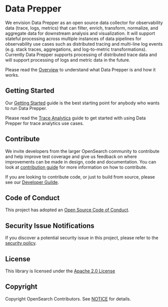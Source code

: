 
# Data Prepper

We envision Data Prepper as an open source data collector for observability data (trace, logs, metrics) that can filter, enrich, transform, normalize, and aggregate data for downstream analysis and visualization. It will support stateful processing across multiple instances of data pipelines for observability use cases such as distributed tracing and multi-line log events (e.g. stack traces, aggregations, and log-to-metric transformations). Currently Data Prepper supports processing of distributed trace data and will support processing of logs and metric data in the future. 

Please read the [Overview](docs/readme/overview.md) to understand what Data Prepper is and how it works.

## Getting Started

Our [Getting Started](docs/readme/getting_started.md) guide is the best starting point for anybody
who wants to run Data Prepper.

Please read the [Trace Analytics](docs/readme/trace_analytics.md) guide to get started with using
Data Prepper for trace analytics use cases.

## Contribute

We invite developers from the larger OpenSearch community to contribute and help improve test coverage and give us feedback on where improvements can be made in design, code and documentation. You can look at [contribution guide](CONTRIBUTING.md) for more information on how to contribute.

If you are looking to contribute code, or just to build from source, please see our [Developer Guilde](docs/readme/developer_guide.md).

## Code of Conduct

This project has adopted an [Open Source Code of Conduct](CODE_OF_CONDUCT.md).

## Security Issue Notifications

If you discover a potential security issue in this project, please refer to the [security policy](https://github.com/opensearch-project/data-prepper/security/policy).

## License

This library is licensed under the [Apache 2.0 License](LICENSE)

## Copyright

Copyright OpenSearch Contributors. See [NOTICE](NOTICE.txt) for details.
